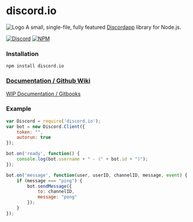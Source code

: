 # discord.io
![Logo](https://raw.githubusercontent.com/Adryd/discord.io/master/logo.svg)
A small, single-file, fully featured [Discordapp](https://discordapp.com) library for Node.js.

[![Discord](https://discordapp.com/api/servers/66192955777486848/widget.png?style=button)](https://discord.gg/0MvHMfHcTKVVmIGP) [![NPM](https://img.shields.io/npm/v/discord.io.svg)](https://img.shields.io/npm/v/gh-badges.svg)

### Installation
`npm install discord.io`

### [Documentation / Github Wiki](https://github.com/izy521/discord.io/wiki)
[WIP Documentation / Gitbooks](https://www.gitbook.com/book/izy521/discord-io/details)

### Example
```javascript
var Discord = require('discord.io');
var bot = new Discord.Client({
    token: "",
    autorun: true
});

bot.on('ready', function() {
    console.log(bot.username + " - (" + bot.id + ")");
});

bot.on('message', function(user, userID, channelID, message, event) {
    if (message === "ping") {
        bot.sendMessage({
            to: channelID,
            message: "pong"
        });
    }
});
```
